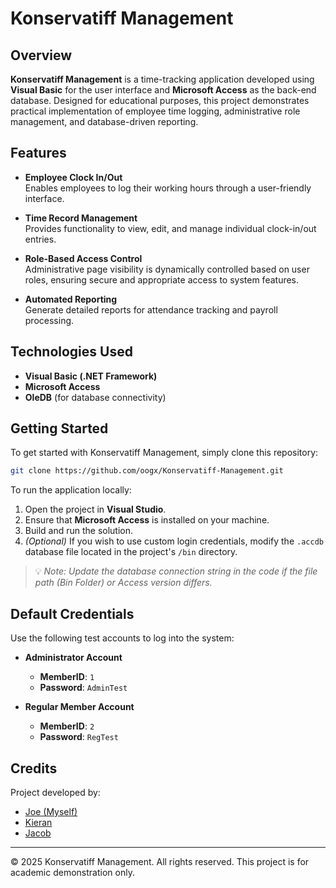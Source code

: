 # Konservatiff Management

## Overview

**Konservatiff Management** is a time-tracking application developed using **Visual Basic** for the user interface and **Microsoft Access** as the back-end database. Designed for educational purposes, this project demonstrates practical implementation of employee time logging, administrative role management, and database-driven reporting.

## Features

- **Employee Clock In/Out**  
  Enables employees to log their working hours through a user-friendly interface.

- **Time Record Management**  
  Provides functionality to view, edit, and manage individual clock-in/out entries.

- **Role-Based Access Control**  
  Administrative page visibility is dynamically controlled based on user roles, ensuring secure and appropriate access to system features.

- **Automated Reporting**  
  Generate detailed reports for attendance tracking and payroll processing.

## Technologies Used

- **Visual Basic (.NET Framework)**
- **Microsoft Access**
- **OleDB** (for database connectivity)

## Getting Started
To get started with Konservatiff Management, simply clone this repository:

```bash
git clone https://github.com/oogx/Konservatiff-Management.git
```

To run the application locally:

1. Open the project in **Visual Studio**.
2. Ensure that **Microsoft Access** is installed on your machine.
3. Build and run the solution.
4. *(Optional)* If you wish to use custom login credentials, modify the `.accdb` database file located in the project's `/bin` directory.

> 💡 *Note: Update the database connection string in the code if the file path (Bin Folder) or Access version differs.*

## Default Credentials

Use the following test accounts to log into the system:

- **Administrator Account**  
  - **MemberID**: `1`  
  - **Password**: `AdminTest`

- **Regular Member Account**  
  - **MemberID**: `2`  
  - **Password**: `RegTest`

## Credits

Project developed by:

- [Joe (Myself)](https://github.com/oogx)  
- [Kieran](https://github.com/Vex1on)  
- [Jacob](https://github.com/Kingy2327)

---

© 2025 Konservatiff Management. All rights reserved. This project is for academic demonstration only.